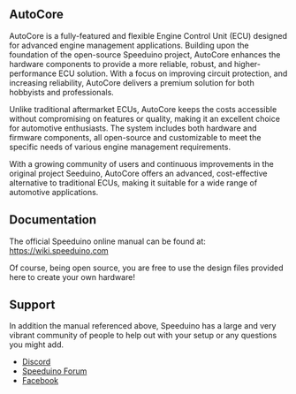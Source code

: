 ## AutoCore
AutoCore is a fully-featured and flexible Engine Control Unit (ECU) designed for advanced engine management applications. Building upon the foundation of the open-source Speeduino project, AutoCore enhances the hardware components to provide a more reliable, robust, and higher-performance ECU solution. With a focus on improving circuit protection, and increasing reliability, AutoCore delivers a premium solution for both hobbyists and professionals.

Unlike traditional aftermarket ECUs, AutoCore keeps the costs accessible without compromising on features or quality, making it an excellent choice for automotive enthusiasts. The system includes both hardware and firmware components, all open-source and customizable to meet the specific needs of various engine management requirements.

With a growing community of users and continuous improvements in the original project Seeduino, AutoCore offers an advanced, cost-effective alternative to traditional ECUs, making it suitable for a wide range of automotive applications.
## Documentation
The official Speeduino online manual can be found at: https://wiki.speeduino.com

 
Of course, being open source, you are free to use the design files provided here to create your own hardware! 

## Support
In addition the manual referenced above, Speeduino has a large and very vibrant community of people to help out with your setup or any questions you might add. 

* [Discord](https://discord.gg/YWCEexaNDe)
* [Speeduino Forum](https://speeduino.com/forum) 
* [Facebook](https://www.facebook.com/groups/191918764521976/)
